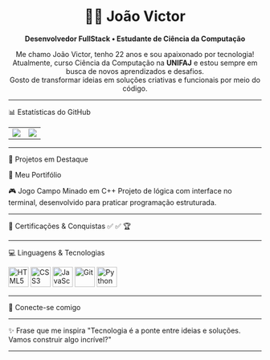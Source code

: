 <h1 align="center">👩‍💻 João Victor</h1>

<p align="center">
  <strong>Desenvolvedor FullStack • Estudante de Ciência da Computação</strong>
</p>

<p align="center">
  Me chamo João Victor, tenho 22 anos e sou apaixonado por tecnologia!<br>
  Atualmente, curso Ciência da Computação na <strong>UNIFAJ</strong> e estou sempre em busca de novos aprendizados e desafios.<br>
  Gosto de transformar ideias em soluções criativas e funcionais por meio do código.
</p>

---

📊 Estatísticas do GitHub
<table>
  <tr>
    <td>
      <img src="https://github-readme-stats.vercel.app/api?username=Iasmim-Nunes&show_icons=true&theme=tokyonight&count_private=true" />
    </td>
    <td>
      <img src="https://github-readme-stats.vercel.app/api/top-langs/?username=Iasmim-Nunes&layout=compact&theme=tokyonight" />
    </td>
  </tr>
</table>

---

🌟 Projetos em Destaque

📅  Meu Portifólio

🎮 Jogo Campo Minado em C++
Projeto de lógica com interface no terminal, desenvolvido para praticar programação estruturada.

---

📜 Certificações & Conquistas
✅ 
✅
🏆 

---

💻 Linguagens & Tecnologias
<p align="left">
  <img src="https://cdn.jsdelivr.net/gh/devicons/devicon/icons/html5/html5-original.svg" height="40" alt="HTML5" />
  <img src="https://cdn.jsdelivr.net/gh/devicons/devicon/icons/css3/css3-original.svg" height="40" alt="CSS3" />
  <img src="https://cdn.jsdelivr.net/gh/devicons/devicon/icons/javascript/javascript-original.svg" height="40" alt="JavaScript" />
  <img src="https://cdn.jsdelivr.net/gh/devicons/devicon/icons/git/git-original.svg" height="40" alt="Git" />
  <img src="https://cdn.jsdelivr.net/gh/devicons/devicon/icons/python/python-original.svg" height="40" alt="Python" />
</p>


---

🤝 Conecte-se comigo

---

✨ Frase que me inspira
"Tecnologia é a ponte entre ideias e soluções. Vamos construir algo incrível?"

---

